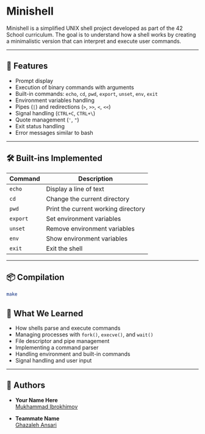 # Minishell

Minishell is a simplified UNIX shell project developed as part of the 42 School curriculum. The goal is to understand how a shell works by creating a minimalistic version that can interpret and execute user commands.

---

## 🚀 Features

- Prompt display
- Execution of binary commands with arguments
- Built-in commands: `echo`, `cd`, `pwd`, `export`, `unset`, `env`, `exit`
- Environment variables handling
- Pipes (`|`) and redirections (`>`, `>>`, `<`, `<<`)
- Signal handling (`CTRL+C`, `CTRL+\`)
- Quote management (`'`, `"`)
- Exit status handling
- Error messages similar to bash

---

## 🛠️ Built-ins Implemented

| Command | Description |
|---------|-------------|
| `echo`  | Display a line of text |
| `cd`    | Change the current directory |
| `pwd`   | Print the current working directory |
| `export`| Set environment variables |
| `unset` | Remove environment variables |
| `env`   | Show environment variables |
| `exit`  | Exit the shell |

---

## 📦 Compilation

```bash
make
```

## 🧠 What We Learned

- How shells parse and execute commands  
- Managing processes with `fork()`, `execve()`, and `wait()`  
- File descriptor and pipe management  
- Implementing a command parser  
- Handling environment and built-in commands  
- Signal handling and user input  

---

## 👥 Authors

- **Your Name Here**  
  [Mukhammad Ibrokhimov](https://github.com/mukhammadibrokhimov)

- **Teammate Name**  
  [Ghazaleh Ansari](https://github.com/ghazalehans)
